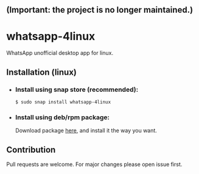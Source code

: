 ## (Important: the project is no longer maintained.)

# whatsapp-4linux
WhatsApp unofficial desktop app for linux.

## Installation (linux)
- ### Install using snap store (recommended):
  ```
  $ sudo snap install whatsapp-4linux
  ```
- ### Install using deb/rpm package:
  Download package [here](https://github.com/ChimekKoo/whatsapp-4linux/releases), and install it the way you want.

## Contribution
Pull requests are welcome. For major changes please open issue first.
